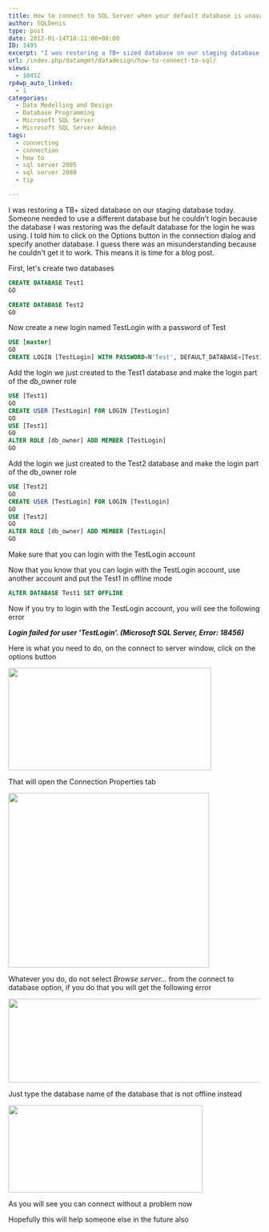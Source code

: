 ```yaml
---
title: How to connect to SQL Server when your default database is unavailable
author: SQLDenis
type: post
date: 2012-01-14T18:11:00+00:00
ID: 1495
excerpt: "I was restoring a TB+ sized database on our staging database today. Someone needed to use a different database but he couldn't login because the database I was restoring was the default database for the login he was using. I told him to click on the Opt&hellip;"
url: /index.php/datamgmt/datadesign/how-to-connect-to-sql/
views:
  - 10452
rp4wp_auto_linked:
  - 1
categories:
  - Data Modelling and Design
  - Database Programming
  - Microsoft SQL Server
  - Microsoft SQL Server Admin
tags:
  - connecting
  - connection
  - how to
  - sql server 2005
  - sql server 2008
  - tip

---
```

I was restoring a TB+ sized database on our staging database today. Someone needed to use a different database but he couldn't login because the database I was restoring was the default database for the login he was using. I told him to click on the Options button in the connection dialog and specify another database. I guess there was an misunderstanding because he couldn't get it to work. This means it is time for a blog post.

First, let's create two databases

```sql
CREATE DATABASE Test1
GO

CREATE DATABASE Test2
GO
```

Now create a new login named TestLogin with a password of Test

```sql
USE [master]
GO
CREATE LOGIN [TestLogin] WITH PASSWORD=N'Test', DEFAULT_DATABASE=[Test1]
```
Add the login we just created to the Test1 database and make the login part of the db_owner role

```sql
USE [Test1]
GO
CREATE USER [TestLogin] FOR LOGIN [TestLogin]
GO
USE [Test1]
GO
ALTER ROLE [db_owner] ADD MEMBER [TestLogin]
GO
```

Add the login we just created to the Test2 database and make the login part of the db_owner role

```sql
USE [Test2]
GO
CREATE USER [TestLogin] FOR LOGIN [TestLogin]
GO
USE [Test2]
GO
ALTER ROLE [db_owner] ADD MEMBER [TestLogin]
GO
```

Make sure that you can login with the TestLogin account

Now that you know that you can login with the TestLogin account, use another account and put the Test1 in offline mode

```sql
ALTER DATABASE Test1 SET OFFLINE
```

Now if you try to login with the TestLogin account, you will see the following error

_**Login failed for user 'TestLogin'. (Microsoft SQL Server, Error: 18456)**_

Here is what you need to do, on the connect to server window, click on the options button

<div class="image_block">
  <a href="https://lessthandot.z19.web.core.windows.net/wp-content/uploads/blogs/DataMgmt/Denis/Options.PNG?mtime=1326571296"><img alt="" src="https://lessthandot.z19.web.core.windows.net/wp-content/uploads/blogs/DataMgmt/Denis/Options.PNG?mtime=1326571296" width="405" height="204" /></a>
</div>

That will open the Connection Properties tab

<div class="image_block">
  <a href="https://lessthandot.z19.web.core.windows.net/wp-content/uploads/blogs/DataMgmt/Denis/BrowseServer.PNG?mtime=1326571269"><img alt="" src="https://lessthandot.z19.web.core.windows.net/wp-content/uploads/blogs/DataMgmt/Denis/BrowseServer.PNG?mtime=1326571269" width="401" height="348" /></a>
</div>

Whatever you do, do not select _Browse server..._ from the connect to database option, if you do that you will get the following error

<div class="image_block">
  <a href="https://lessthandot.z19.web.core.windows.net/wp-content/uploads/blogs/DataMgmt/Denis/BrowseServerError.PNG?mtime=1326571280"><img alt="" src="https://lessthandot.z19.web.core.windows.net/wp-content/uploads/blogs/DataMgmt/Denis/BrowseServerError.PNG?mtime=1326571280" width="614" height="167" /></a>
</div>

Just type the database name of the database that is not offline instead 

<div class="image_block">
  <a href="https://lessthandot.z19.web.core.windows.net/wp-content/uploads/blogs/DataMgmt/Denis/Test2.PNG?mtime=1326571594"><img alt="" src="https://lessthandot.z19.web.core.windows.net/wp-content/uploads/blogs/DataMgmt/Denis/Test2.PNG?mtime=1326571594" width="388" height="174" /></a>
</div>

As you will see you can connect without a problem now

Hopefully this will help someone else in the future also